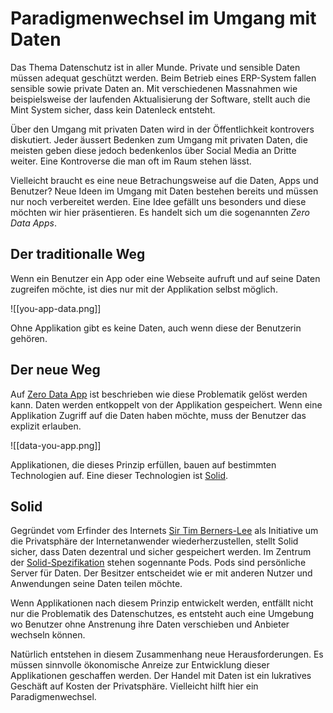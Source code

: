 # Paradigmenwechsel im Umgang mit Daten

Das Thema Datenschutz ist in aller Munde. Private und sensible Daten müssen adequat geschützt werden. Beim Betrieb eines ERP-System fallen sensible sowie private Daten an. Mit verschiedenen Massnahmen wie beispielsweise der laufenden Aktualisierung der Software, stellt auch die Mint System sicher, dass kein Datenleck entsteht.

Über den Umgang mit privaten Daten wird in der Öffentlichkeit kontrovers diskutiert. Jeder äussert Bedenken zum Umgang mit privaten Daten, die meisten geben diese jedoch bedenkenlos über Social Media an Dritte weiter. Eine Kontroverse die man oft im Raum stehen lässt.

Vielleicht braucht es eine neue Betrachungsweise auf die Daten, Apps und Benutzer? Neue Ideen im Umgang mit Daten bestehen bereits und müssen nur noch verbereitet werden. Eine Idee gefällt uns besonders und diese möchten wir hier präsentieren. Es handelt sich um die sogenannten *Zero Data Apps*.

## Der traditionalle Weg

Wenn ein Benutzer ein App oder eine Webseite aufruft und auf seine Daten zugreifen möchte, ist dies nur mit der Applikation selbst möglich.

![[you-app-data.png]]

Ohne Applikation gibt es keine Daten, auch wenn diese der Benutzerin gehören.

## Der neue Weg

Auf [Zero Data App](https://0data.app/) ist beschrieben wie diese Problematik gelöst werden kann. Daten werden entkoppelt von der Applikation gespeichert. Wenn eine Applikation Zugriff auf die Daten haben möchte, muss der Benutzer das explizit erlauben.

![[data-you-app.png]]

Applikationen, die dieses Prinzip erfüllen, bauen auf bestimmten Technologien auf. Eine dieser Technologien ist [Solid](https://solidproject.org/).

## Solid

Gegründet vom Erfinder des Internets [Sir Tim Berners-Lee](https://en.wikipedia.org/wiki/Tim_Berners-Lee) als Initiative um die Privatsphäre der Internetanwender wiederherzustellen, stellt Solid sicher, dass Daten dezentral und sicher gespeichert werden. Im Zentrum der [Solid-Spezifikation](https://solidproject.org/TR/protocol) stehen sogennante Pods. Pods sind persönliche Server für Daten. Der Besitzer entscheidet wie er mit anderen Nutzer und Anwendungen seine Daten teilen möchte.

Wenn Applikationen nach diesem Prinzip entwickelt werden, entfällt nicht nur die Problematik des Datenschutzes, es entsteht auch eine Umgebung wo Benutzer ohne Anstrenung ihre Daten verschieben und Anbieter wechseln können.

Natürlich entstehen in diesem Zusammenhang neue Herausforderungen. Es müssen sinnvolle ökonomische Anreize zur Entwicklung dieser Applikationen geschaffen werden. Der Handel mit Daten ist ein lukratives Geschäft auf Kosten der Privatsphäre. Vielleicht hilft hier ein Paradigmenwechsel.